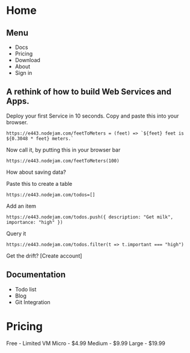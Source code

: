 Home
====

Menu
----
- Docs
- Pricing
- Download
- About
- Sign in

A rethink of how to build Web Services and Apps.
--------

Deploy your first Service in 10 seconds.
Copy and paste this into your browser.
```
https://e443.nodejam.com/feetToMeters = (feet) => `${feet} feet is ${0.3048 * feet} meters.`
```

Now call it, by putting this in your browser bar
```
https://e443.nodejam.com/feetToMeters(100)
```

How about saving data?

Paste this to create a table
```
https://e443.nodejam.com/todos=[]
```

Add an item
```
https://e443.nodejam.com/todos.push({ description: "Get milk", importance: "high" })
```

Query it
```
https://e443.nodejam.com/todos.filter(t => t.important === "high")
```

Get the drift? [Create account]

Documentation
----
- Todo list
- Blog
- Git Integration


Pricing
====

Free - Limited VM
Micro - $4.99
Medium - $9.99
Large - $19.99

